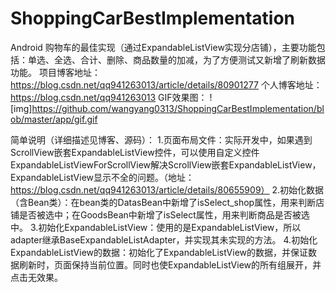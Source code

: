 # ShoppingCarBestImplementation
Android 购物车的最佳实现（通过ExpandableListView实现分店铺），主要功能包括：单选、全选、合计、删除、商品数量的加减，为了方便测试又新增了刷新数据功能。
项目博客地址：https://blog.csdn.net/qq941263013/article/details/80901277
个人博客地址：https://blog.csdn.net/qq941263013
GIF效果图：
![img]https://github.com/wangyang0313/ShoppingCarBestImplementation/blob/master/app/gif.gif

简单说明（详细描述见博客、源码）：
    1.页面布局文件：实际开发中，如果遇到ScrollView嵌套ExpandableListView控件，可以使用自定义控件ExpandableListViewForScrollView解决ScrollView嵌套ExpandableListView，ExpandableListView显示不全的问题。（地址：https://blog.csdn.net/qq941263013/article/details/80655909）
    2.初始化数据（含Bean类）：在bean类的DatasBean中新增了isSelect_shop属性，用来判断店铺是否被选中；在GoodsBean中新增了isSelect属性，用来判断商品是否被选中。
    3.初始化ExpandableListView：使用的是ExpandableListView，所以adapter继承BaseExpandableListAdapter，并实现其未实现的方法。
    4.初始化ExpandableListView的数据：初始化了ExpandableListView的数据，并保证数据刷新时，页面保持当前位置。同时也使ExpandableListView的所有组展开，并点击无效果。
